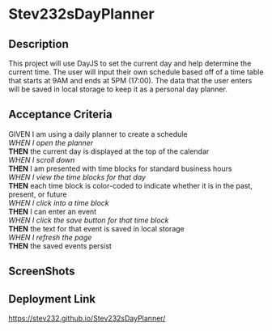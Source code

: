 # Stev232sDayPlanner

## Description

This project will use DayJS to set the current day and help determine the current time. The user will input their own schedule based off of a time table that starts at 9AM and ends at 5PM (17:00). The data that the user enters will be saved in local storage to keep it as a personal day planner.

## Acceptance Criteria

GIVEN I am using a daily planner to create a schedule<br>
*WHEN I open the planner*<br>
__THEN__ the current day is displayed at the top of the calendar<br>
*WHEN I scroll down*<br>
__THEN__ I am presented with time blocks for standard business hours<br>
*WHEN I view the time blocks for that day*<br>
__THEN__ each time block is color-coded to indicate whether it is in the past, present, or future<br>
*WHEN I click into a time block*<br>
__THEN__ I can enter an event<br>
*WHEN I click the save button for that time block*<br>
__THEN__ the text for that event is saved in local storage<br>
*WHEN I refresh the page*<br>
__THEN__ the saved events persist<br>

## ScreenShots



## Deployment Link

https://stev232.github.io/Stev232sDayPlanner/